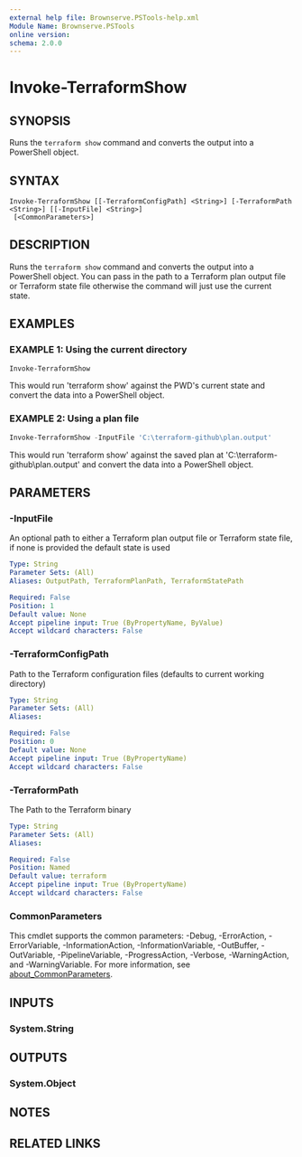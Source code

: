 ```yaml
---
external help file: Brownserve.PSTools-help.xml
Module Name: Brownserve.PSTools
online version:
schema: 2.0.0
---
```


# Invoke-TerraformShow

## SYNOPSIS

Runs the `terraform show` command and converts the output into a PowerShell object.

## SYNTAX

```text
Invoke-TerraformShow [[-TerraformConfigPath] <String>] [-TerraformPath <String>] [[-InputFile] <String>]
 [<CommonParameters>]
```

## DESCRIPTION

Runs the `terraform show` command and converts the output into a PowerShell object.
You can pass in the path to a Terraform plan output file or Terraform state file otherwise the command will just use the current state.

## EXAMPLES

### EXAMPLE 1: Using the current directory

```powershell
Invoke-TerraformShow
```

This would run 'terraform show' against the PWD's current state and convert the data into a PowerShell object.

### EXAMPLE 2: Using a plan file

```powershell
Invoke-TerraformShow -InputFile 'C:\terraform-github\plan.output'
```

This would run 'terraform show' against the saved plan at 'C:\terraform-github\plan.output' and convert the data into a PowerShell object.

## PARAMETERS

### -InputFile

An optional path to either a Terraform plan output file or Terraform state file, if none is provided the default state is used

```yaml
Type: String
Parameter Sets: (All)
Aliases: OutputPath, TerraformPlanPath, TerraformStatePath

Required: False
Position: 1
Default value: None
Accept pipeline input: True (ByPropertyName, ByValue)
Accept wildcard characters: False
```

### -TerraformConfigPath

Path to the Terraform configuration files (defaults to current working directory)

```yaml
Type: String
Parameter Sets: (All)
Aliases:

Required: False
Position: 0
Default value: None
Accept pipeline input: True (ByPropertyName)
Accept wildcard characters: False
```

### -TerraformPath

The Path to the Terraform binary

```yaml
Type: String
Parameter Sets: (All)
Aliases:

Required: False
Position: Named
Default value: terraform
Accept pipeline input: True (ByPropertyName)
Accept wildcard characters: False
```

### CommonParameters

This cmdlet supports the common parameters: -Debug, -ErrorAction, -ErrorVariable, -InformationAction, -InformationVariable, -OutBuffer, -OutVariable, -PipelineVariable, -ProgressAction, -Verbose, -WarningAction, and -WarningVariable. For more information, see [about_CommonParameters](http://go.microsoft.com/fwlink/?LinkID=113216).

## INPUTS

### System.String

## OUTPUTS

### System.Object

## NOTES

## RELATED LINKS
